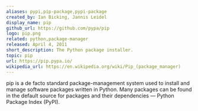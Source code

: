 ```yaml
---
aliases: pypi,pip-package,pypi-package
created_by: Ian Bicking, Jannis Leidel
display_name: pip
github_url: https://github.com/pypa/pip
logo: pip.png
related: python,package-manager
released: April 4, 2011
short_description: The Python package installer.
topic: pip
url: https://pip.pypa.io/
wikipedia_url: https://en.wikipedia.org/wiki/Pip_(package_manager)
---
```


pip is a de facto standard package-management system used to install and manage
software packages written in Python. Many packages can be found in the default
source for packages and their dependencies — Python Package Index (PyPI).
